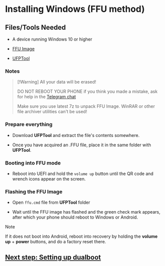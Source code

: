 # Installing Windows (FFU method)

## Files/Tools Needed

- A device running Windows 10 or higher

- [FFU Image](https://t.me/WaLoVayu_files)

- [UFPTool](https://github.com/WaLoVayu/POCOX3Pro-Windows-Guides/raw/refs/heads/main/Files/UFPTool.7z)

### Notes
>
> [!Warning]
> All your data will be erased!
>
> DO NOT REBOOT YOUR PHONE if you think you made a mistake, ask for help in the [Telegram chat](https://t.me/WaLoVayu)
>
> Make sure you use latest 7z to unpack FFU Image. WinRAR or other file archiver utilities can't be used!

### Prepare everything

- Download **UFPTool** and extract the file's contents somewhere.

- Once you have acquired an .FFU file, place it in the same folder with **UFPTool**.

### Booting into FFU mode

- Reboot into UEFI and hold the `volume up` button until the QR code and wrench icons appear on the screen.

### Flashing the FFU Image

- Open `ffu.cmd` file from **UFPTool** folder

- Wait until the FFU image has flashed and the green check mark appears, after which your phone should reboot to Windows or Android.

> [!Note]
> If it does not boot into Android, reboot into recovery by holding the **volume up** + **power** buttons, and do a factory reset there.

## [Next step: Setting up dualboot](3-dualboot.md)
